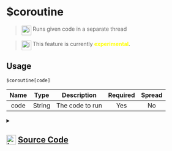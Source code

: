 # $coroutine
> <img align="top" src="https://upload.wikimedia.org/wikipedia/commons/thumb/e/e4/Infobox_info_icon.svg/160px-Infobox_info_icon.svg.png?20150409153300" alt="image" width="25" height="auto"> Runs given code in a separate thread

> <img align="top" src="https://upload.wikimedia.org/wikipedia/commons/thumb/1/17/Warning.svg/156px-Warning.svg.png" alt="image" width="25" height="auto"> This feature is currently <span style="color:yellow"><strong>experimental</strong></span>.

## Usage
```
$coroutine[code]
```
| Name | Type | Description | Required | Spread
| :---: | :---: | :---: | :---: | :---: |
code | String | The code to run | Yes | No
<details>
<summary>
    
## <img align="top" src="https://cdn4.iconfinder.com/data/icons/iconsimple-logotypes/512/github-512.png" alt="image" width="25" height="auto">  [Source Code](https://github.com/tryforge/ForgeScript-V2/blob/main/src/native/coroutine.ts)
    
</summary>
    
```ts
/* eslint-disable no-undef */
import { Worker } from "worker_threads"
import { ArgType, ErrorType, NativeFunction, Return } from "../structures"
import { once } from "events"

export default new NativeFunction({
    name: "$coroutine",
    version: "1.2.0",
    description: "Runs given code in a separate thread",
    experimental: true,
    unwrap: false,
    args: [
        {
            name: "code",
            description: "The code to run",
            rest: false,
            required: true,
            type: ArgType.String
        }
    ],
    brackets: true,
    async execute(ctx) {
        const code = this.displayField(0)
        return Return.success(
            await ctx.client.threading.run({
                code
            })
        )
    },
})
```
    
</details>